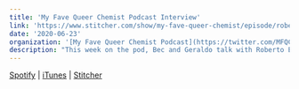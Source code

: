 ```yaml
---
title: 'My Fave Queer Chemist Podcast Interview'
link: 'https://www.stitcher.com/show/my-fave-queer-chemist/episode/roberto-efrain-diaz-university-of-california-san-francisco-72130656'
date: '2020-06-23'
organization: '[My Fave Queer Chemist Podcast](https://twitter.com/MFQCPod "My Fave Queer Chemist Podcast on Twitter (opens in new tab)"){:target="_blank"}'
description: "This week on the pod, Bec and Geraldo talk with Roberto Efraín (Robbie) Díaz (he/him), a graduate student in the Fraser Lab in the Department of Bioengineering and Therapeutic Sciences at the University of California, San Francisco (UCSF). We talk about his work with the Graduate and Postdoctoral Queer Alliance (GPQA), how his different identities have intersected with his scientific career, the barriers to LGBTQ+ inclusion in academia and how those can be taken down, and so much more! We hope y'all are enjoying our Pride Month special and remember that Black lives matter today and everyday."
---
```


[Spotify](https://open.spotify.com/episode/0pqEHgueMVORRGCISY5cyM) |
[iTunes](https://podcasts.apple.com/us/podcast/my-fave-queer-chemist/id1499653504) |
[Stitcher](https://www.stitcher.com/show/my-fave-queer-chemist/episode/roberto-efrain-diaz-university-of-california-san-francisco-72130656)
